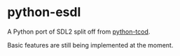 # python-esdl

A Python port of SDL2 split off from
[python-tcod](https://github.com/libtcod/python-tcod).

Basic features are still being implemented at the moment.
